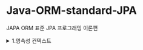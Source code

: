 # Java-ORM-standard-JPA
JAPA ORM 표준 JPA 프로그래밍 이론편

<details>
  <summary>1.영속성 컨텍스트</summary>
  <div markdown="1">
  # 자바 ORM 표준 JPA 프로그래밍

### 1. 영속성 컨텍스트

-영속성 컨텍스트는 JPA에서 가장 중요한 개념중 하나로,  **논리적인 개념, 눈에 보이지 않으며 Entity를 영구히 저장하는 환경** 이라는 뜻이다.



영속성 컨텍스트를 이해하기전에 먼저 EntityManagerFactory와 EntityManager를 간단하게 이해하고 넘어가자.



- EntityManagerFactory는 고객이 요청이 올 때마다 (쓰레드가 하나 생성될 때마다) EntityManager를 생성한다.
- EntityManager는 내부적으로 DB connection pool을 사용해서 DB에 접근한다.
- EntityManagerFactory
  - JPA 는 EntityManagerFactory 를 만들어야 한다.
  - application loading 시점에 DB 당 딱 하나만 생성되어야 한다.
  -  WAS 가 종료되는 시점에 EntityManagerFactory 를 닫는다. 그래야 내부적으로 Connection pooling 에 대한 Resource 가 Release 된다.

- EntityManager
  - 실제 Transaction 단위를 수행할 때마다 생성한다.
  - 즉, 고객의 요청이 올 때마다 사용했다가 닫는다.
  - thread 간에 공유하면 안된다. (사용하고 버려야 한다.)
- EntityTransaction
  - Data 를 “변경”하는 모든 작업은 반드시 Transaction 안에서 이루어져야 한다.
  - 단순한 조회의 경우는 상관없음.
  - 

엔티티의 생명주기는 크게 4가지로 나뉜다.

1. 비영속(new/ transient ) 상태 : 영속성 컨텍스트와 전혀 관계가 없는 새로운 상태

   ![비영속상태](https://user-images.githubusercontent.com/39195377/97031972-06513980-159c-11eb-81c4-fde00dc09533.PNG)

   -객체를 단순히 '생성만' 한 상태로, 영속성 컨텍스트와는 전혀 관계가 없다.

   ```java
   Member member = new Member();
   member.setId("member1");
   member.setUsername("회원1");
   ```

   

2. 영속(managed) 상태 : 영속성 컨텍스트에 **관리** 되는 상태

  ![영속상태](https://user-images.githubusercontent.com/39195377/97031995-0cdfb100-159c-11eb-8bf9-e03d3a4b43eb.PNG)


   -영속성 컨텍스트에 저장되어있는 상태

   -persist는 DB에 쿼리를 날려 DB에 저장하는 작업이 아닌, 객체(Entity)를 영속성 컨텍스트에 저장하는 작업

   ```java
   // 객체를 생성한 상태 (비영속)
   Member member = new Member();
   member.setId("member1");
   member.setUsername("회원1");
   EntityManager entityManager = entityManagerFactory.createEntityManager();
   entityManager.getTransaction().begin();
   // 객체를 저장한 상태 (영속)
   entityManager.persist(member);
   ```

   

3. 준영속(detached) 상태 : 영속성 컨텍스트에 있다가 빠져나온(분리)된 상태

   -영속성 컨텍스트에서 지운 상태

   ```java
   // 회원 엔티티를 영속성 컨텍스트에서 분리, 준영속 상태
   entityManager.detach(member);
   ```

   

4. 삭제(removed) 상태 : 삭제된 상태

   -실제로 DB에서 삭제를 요청한 상태

   ```java
   // 객체를 삭제한 상태
   entityManager.remove(member);
   ```



★1차캐시 : 영속성 컨텍스트에는 1차캐시라는것이 존재하는데, 1차캐시를 영속성 컨텍스트라고 이해해도 좋다.

![1차캐시](https://user-images.githubusercontent.com/39195377/97031946-00f3ef00-159c-11eb-9a44-cdbbc0414d51.PNG)

```java
//엔티티를 생성한 상태(비영속) 
Member member = new Member(); 
member.setId("member1"); 
member.setUsername("회원1");   
//엔티티를 영속(1차캐시에 저장)
em.persist(member);
```



**영속성 컨텍스트는 아래와 같은 메커니즘을 가지고 동작한다. Member라는 객체로 예를 들겠다.**

1. 먼저 JPA에서 member라는 객체를 조회하면, DB에 select 쿼리문을 날려서 조회를 하기 전에 1차캐시에 조회하려던 member가 저장되어있는지 확인한다.
2. 만약 1차캐시에 **이미 저장되어있다면** 조회 쿼리를 날리지 않고 1차 캐시에 있는 데이터를 가져온다.
3. 만약 1차 캐시에 데이터가 존재하지 않는다면 조회 쿼리를 날린 후 DB에서 조회를 하고 1차캐시에 저장한 다음에 값을 반환한다.

그러나 사실 1차 캐시는 큰 성능 이점을 가지고 있지는 않다. 

EntityManger는 트랜잭션 단위로 만들고, 해당 DB 트랜잭션이 종료될때 같이 종료된다. 즉 1차 캐시도 모두 소멸되기 때문에 아주 짧은 찰나의 순간에만 성능 이점을 가진다.



★영속성 컨텍스트는 동일성을 보장한다.

```java
Member a = entityManager.find(Member.class, "member1");
Member b = entityManager.find(Member.class, "member1");
System.out.println(a == b); // 동일성 비교 true
```

- 영속 Entity 동일성(==비교) 를 보장해준다.
- member1 이라는 Entity를 2번 조회하면, select 조회 쿼리가 한번만 나가고, 그 이후에 조회되는것은 1차캐시에 가져오기때문에 조회쿼리가 나가지 않는다.



★엔티티 등록시, 트랜잭션을 지원하는 쓰기지연

```java
transaction.begin(); // Transaction 시작
entityManager.persist(memberA);
entityManager.persist(memberB);
// 이때까지 INSERT SQL을 DB에 보내지 않는다.
// 커밋하는 순간 DB에 INSERT SQL을 보낸다.
transaction.commit(); // Transaction 커밋 

```

![쓰기지연](https://user-images.githubusercontent.com/39195377/97031981-09e4c080-159c-11eb-95e1-bdf569314fb8.PNG)

쓰기지연은 아래와 같은 메커니즘으로 실행된다.

1. entityManager.persist(memberA) 가 실행되면, memberA를 1차캐시에 저장한다.
2. 1)과 동시에 JPA가 Entity를 분석하여 insert 쿼리를 만든다.
3. insert 쿼리를 바로 실행하지 않고 쓰기 지연 SQL 저장소에 쌓아둔다.
4. memberB도 동일하게 이루어진다.
5. tansaction.commit() 호출과 동시에 쓰기지연 SQL 저장소에 쌓여있는 쿼리들을 실행한다.



★JPA는 엔티티 '수정'시 변경 감지(Dirty Checking)을 지원한다.

```java
transaction.begin(); // Transaction 시작

// 영속 엔티티 조회
Member memberA = em.find(Member.class, "memberA");

// 영속 엔티티 데이터 수정
memberA.setUsername("hi");
memberA.setAge(10);

transaction.commit(); // Transaction 커밋
```

위 코드는 이미 생성된 entity의 정보를 변경하는 과정이다. 이 과정을 보면 아래와 같은 의문이 생길 수 있다.

```java
 em.update(member) 또는 em.persist(member) 
     //이런 코드가 있어야 하지 않을까???
```

아니다. 필요없다. Entity 데이터만 수정하고 commit하면 알아서 DB에 반영된다.

즉, 데이터를 set하면 해당 데이터의 변경을 감지하여 자동으로 UPDATE 쿼리가 실행된다.

**(실무에서는 set 사용을 지양해야 한다.)**

![변경감지](https://user-images.githubusercontent.com/39195377/97031963-04877600-159c-11eb-830d-96fa1dbff703.PNG)

변경 감지는 아래와같은 매커니즘으로 동작한다.

1. commit()을 하면 , <u>**flush()**</u> 가 일어날때 1차캐시에 있는 스냅샷과 일일이 비교한다.
2. 변경사항이 있으면 UPDATE 쿼리를 만들어서 쓰기 지연 SQL에 쌓아둔다.
3. UPDATE 쿼리 실행 후 commit() 한다

<u>**flush()**</u> : 영속성 컨텍스트에 저장된 데이터들을 DB에 반영하는 작업 (commit할때 자동으로 발생) 이다. <u>여기서 주의해야 할 점은, flush()는 영속성 컨텍스트의 값을 비우는 작업이 아니고, 단순히 DB에 반영하는 작업이다.</u>



JPA에서 flush는 아래 세 가지 상황에 발생한다.

1. entityManager.flush() 로 직접 호출
2. 트랜잭션 커밋 
3. JPQL 쿼리를 실행

3번의 경우(JPQL 쿼리 실행시 자동으로 flush)의 이유는 아래와 같다.

```java
entityManager.persist(memberA);
entityManager.persist(memberB);
entityManager.persist(memberC);

//바로 아래에 JPQL을 실행한다고 가정해보자. 
//여기선 간단하게 member를 조회하는 JPQL을 실행한다고 가정
query = entityManager.createQuery("select m from member m", Member.class);
List<Member> members = query.getResultList();
```

만약 위의 코드와 같이 memberA~memberC까지 영속성 컨텍스트에 저장했다고 가정하자.

아직 트랜잭션 커밋이 일어나기 전이라 memberA~memberC는 DB에 저장되기 전 상태이다.

따라서 JPQL 실행시 아무런 값도 반환되지 않는다.

이러한 문제를 방지하기 위해 JPA는 기본적으로 JPQL 실행시 자동으로 flush를 실행한다.


  </div>
</details>

